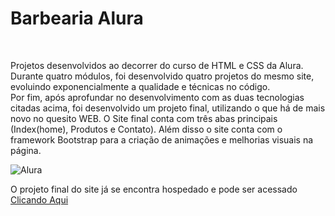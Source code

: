 <h1>Barbearia Alura</h1>
<br>
<p> Projetos desenvolvidos ao decorrer do curso de HTML e CSS da Alura. Durante quatro módulos, foi desenvolvido quatro projetos do mesmo site, evoluindo exponencialmente a qualidade e técnicas no código.
 <br>
Por fim, após aprofundar no desenvolvimento com as duas tecnologias citadas acima, foi desenvolvido um projeto final, utilizando o que há de mais novo no quesito WEB. O Site final conta com três abas principais (Index(home), Produtos e Contato).  Além disso o site conta com o framework Bootstrap para a criação de animações e melhorias visuais na página.
</p>
  <img src="https://media.cuponeria.com.br/2020/07/63f02582-cupom-de-desconto-alura.png" alt="Alura">
  
  <p> O projeto final do site já se encontra hospedado e pode ser acessado  <a href="https://barbearia-alura-novo.000webhostapp.com/">Clicando Aqui</a>
